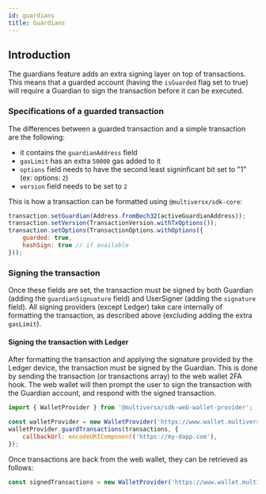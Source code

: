 ```yaml
---
id: guardians
title: Guardians
---
```


[comment]: # (mx-abstract)

## Introduction

The guardians feature adds an extra signing layer on top of transactions. This means that a guarded account (having the `isGuarded` flag set to true) will require a Guardian to sign the transaction before it can be executed.

[comment]: # (mx-context-auto)

### Specifications of a guarded transaction

The differences between a guarded transaction and a simple transaction are the following:
- it contains the `guardianAddress` field
- `gasLimit` has an extra `50000` gas added to it
- `options` field needs to have the second least signinficant bit set to "1" (ex: options: `2`)
- `version` field needs to be set to `2`

This is how a transaction can be formatted using `@multiversx/sdk-core`:

```js
transaction.setGuardian(Address.fromBech32(activeGuardianAddress));
transaction.setVersion(TransactionVersion.withTxOptions());
transaction.setOptions(TransactionOptions.withOptions({
    guarded: true,
    hashSign: true // if available
}));
```

[comment]: # (mx-context-auto)

### Signing the transaction

Once these fields are set, the transaction must be signed by both Guardian (adding the `guardianSignuature` field) and UserSigner (adding the `signature` field).
All signing providers (except Ledger) take care internally of formatting the transaction, as described above (excluding adding the extra `gasLimit`).

[comment]: # (mx-context-auto)

#### Signing the transaction with Ledger 

After formatting the transaction and applying the signature provided by the Ledger device, the transaction must be signed by the Guardian. This is done by sending the transaction (or transactions array) to the web wallet 2FA hook. The web wallet will then prompt the user to sign the transaction with the Guardian account, and respond with the signed transaction.

```js
import { WalletProvider } from '@multiversx/sdk-web-wallet-provider';

const walletProvider = new WalletProvider('https://www.wallet.multiversx.com/dapp/init');
walletProvider.guardTransactions(transactions, {
    callbackUrl: encodeURIComponent('https://my-dapp.com'),
});
```
Once transactions are back from the web wallet, they can be retrieved as follows:

```js
const signedTransactions = new WalletProvider('https://www.wallet.multiversx.com/dapp/init').getTransactionsFromWalletUrl();
```

